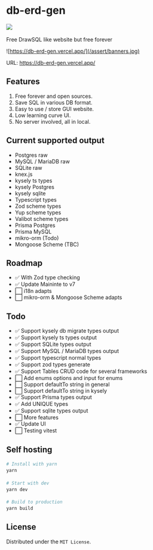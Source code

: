 # db-erd-gen
<a href="https://github.com/r48n34/db-erd-gen"><img src="https://img.shields.io/github/actions/workflow/status/r48n34/db-erd-gen/test.yml" /></a>

Free DrawSQL like website but free forever  

![https://db-erd-gen.vercel.app/](/assert/banners.jpg)

URL: https://db-erd-gen.vercel.app/

## Features  
1. Free forever and open sources. 
2. Save SQL in various DB format.   
3. Easy to use / store GUI website.  
4. Low learning curve UI.   
5. No server involved, all in local.   

## Current supported output  
- Postgres raw  
- MySQL / MariaDB raw 
- SQLite raw
- knex.js  
- kysely ts types
- kysely Postgres
- kysely sqlite
- Typescript types
- Zod scheme types
- Yup scheme types
- Valibot scheme types
- Prisma Postgres
- Prisma MySQL
- mikro-orm (Todo)
- Mongoose Scheme (TBC)

## Roadmap
- ✅ With Zod type checking
- ✅ Update Maininte to v7
- ⬜️ i18n adapts
- ⬜️ mikro-orm & Mongoose Scheme adapts

## Todo
- ✅ Support kysely db migrate types output  
- ✅ Support kysely ts types output  
- ✅ Support SQLite types output  
- ✅ Support MySQL / MariaDB types output  
- ✅ Support typescript normal types
- ✅ Support zod types generate
- ✅ Support Tables CRUD code for several frameworks
- ⬜️ Add enums options and input for enums
- ⬜️ Support defaultTo string in general
- ⬜️ Support defaultTo string in kysely
- ✅ Support Prisma types output  
- ✅ Add UNIQUE types  
- ✅ Support sqlite types output    
- ⬜️ More features  
- ✅ Update UI  
- ⬜️ Testing vitest  

## Self hosting
```bash
# Install with yarn
yarn

# Start with dev
yarn dev

# Build to production
yarn build
```

## License
Distributed under the `MIT License`.
